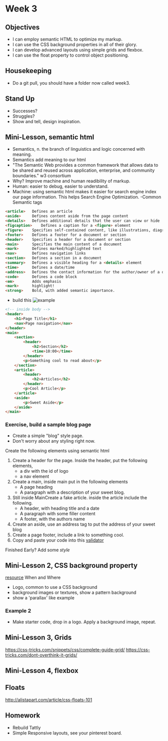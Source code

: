 # Week 3

## Objectives
- I can employ semantic HTML to optimize my markup.
- I can use the CSS background properties in all of their glory.
- I can develop advanced layouts using simple grids and flexbox.
- I can use the float property to control object positioning.

## Housekeeping
- Do a git pull, you should have a folder now called week3.

## Stand Up
- Successes?
- Struggles?
- Show and tell, design inspiration.

## Mini-Lesson, semantic html
- Semantics, n. the branch of linguistics and logic concerned with meaning. 
- Semantics add meaning to our html
- "The Semantic Web provides a common framework that allows data to be shared and reused across application, enterprise, and community boundaries." w3 consortium
- Why? Improve machine and human readibility of markup.
- Human: easier to debug, easier to understand.
- Machine: using semantic html makes it easier for search engine index our page information. This helps Search Engine Optimization.
-Common Semantic tags
```html
<article>	Defines an article
<aside>		Defines content aside from the page content
<details>	Defines additional details that the user can view or hide
<figcaption>	Defines a caption for a <figure> element
<figure>	Specifies self-contained content, like illustrations, diagrams, photos, code listings, etc.
<footer>	Defines a footer for a document or section
<header>	Specifies a header for a document or section
<main>		Specifies the main content of a document
<mark>		Defines marked/highlighted text
<nav>		Defines navigation links
<section>	Defines a section in a document
<summary>	Defines a visible heading for a <details> element
<time>		Defines a date/time
<address>   Defines the contact information for the author/owner of a document or an article
<code>		Defines a code block
<em>		Adds emphasis
<mark>		highlight!
<strong>	Bold, with added semantic importance.
```
- build this ![example](http://www.w3schools.com/html/img_sem_elements.gif)

```html
<!-- inside body -->
<header>
	<h1>Page Title</h1>
	<nav>Page navigation</nav>
</header>
<main>
	<section>
		<header>
			<h2>Section</h2>
			<time>10:00</time>
		</header>
		<p>Something cool to read about</p>
	</section>
	<article>
		<header>
			<h2>Articles</h2>
		</header>
		<p>Cool Article</p>
	</article>
	<aside>
		<p>Sweet Aside</p>
	</aside>
</main>

```

### Exercise, build a sample blog page
- Create a simple "blog" style page.
- Don't worry about any styling right now.

Create the following elements using semantic html
1. Create a header for the page. Inside the header, put the following elements,
	+ a div with the id of logo
	+ a nav element
2. Create a main, inside main put in the following elements
	+ A page heading
	+ A paragraph with a description of your sweet blog.
3. Still inside MainCreate a fake article. inside the article include the following.
	+ A header, with heading title and a date
	+ A paragraph with some filler content
	+ A footer, with the authors name
4. Create an aside, use an address tag to put the address of your sweet blog
5. Create a page footer, include a link to something cool.
6. Copy and paste your code into this [validator](http://validator.w3.org/#validate_by_input)

Finished Early? Add some *style*

## Mini-Lesson 2, CSS background property
[resource](https://css-tricks.com/almanac/properties/b/background-image/)
When and Where
- Logo, common to use a CSS background
- background images or textures, show a pattern background
- show a 'parallax' like example

### Example 2
- Make starter code, drop in a logo. Apply a background image, repeat.

## Mini-Lesson 3, Grids
https://css-tricks.com/snippets/css/complete-guide-grid/
https://css-tricks.com/dont-overthink-it-grids/

## Mini-Lesson 4, flexbox

## Floats
http://alistapart.com/article/css-floats-101


## Homework
- Rebuild Tattly
- Simple Responsive layouts, see your pinterest board.